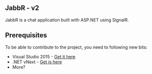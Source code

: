 ## JabbR - v2
JabbR is a chat application built with ASP.NET using SignalR.

## Prerequisites
To be able to contribute to the project, you need to following new bits:
* Visual Studio 2015 - [Get it here](http://www.visualstudio.com/en-us/downloads/visual-studio-2015-downloads-vs.aspx)
* .NET vNext - [Get is here](https://github.com/aspnet/Home)
* More?
